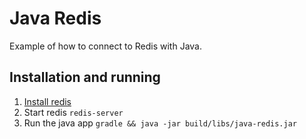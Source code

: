 # Java Redis

Example of how to connect to Redis with Java.

## Installation and running

1. [Install redis](http://redis.io/topics/quickstart)
1. Start redis `redis-server`
1. Run the java app `gradle && java -jar build/libs/java-redis.jar`
